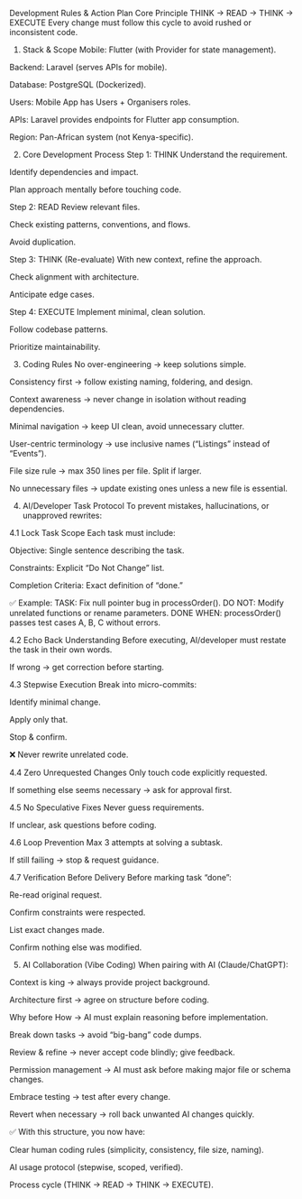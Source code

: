 Development Rules & Action Plan
Core Principle
THINK → READ → THINK → EXECUTE
Every change must follow this cycle to avoid rushed or inconsistent code.

1. Stack & Scope
Mobile: Flutter (with Provider for state management).

Backend: Laravel (serves APIs for mobile).

Database: PostgreSQL (Dockerized).

Users: Mobile App has Users + Organisers roles.

APIs: Laravel provides endpoints for Flutter app consumption.

Region: Pan-African system (not Kenya-specific).

2. Core Development Process
Step 1: THINK
Understand the requirement.

Identify dependencies and impact.

Plan approach mentally before touching code.

Step 2: READ
Review relevant files.

Check existing patterns, conventions, and flows.

Avoid duplication.

Step 3: THINK (Re-evaluate)
With new context, refine the approach.

Check alignment with architecture.

Anticipate edge cases.

Step 4: EXECUTE
Implement minimal, clean solution.

Follow codebase patterns.

Prioritize maintainability.

3. Coding Rules
No over-engineering → keep solutions simple.

Consistency first → follow existing naming, foldering, and design.

Context awareness → never change in isolation without reading dependencies.

Minimal navigation → keep UI clean, avoid unnecessary clutter.

User-centric terminology → use inclusive names (“Listings” instead of “Events”).

File size rule → max 350 lines per file. Split if larger.

No unnecessary files → update existing ones unless a new file is essential.

4. AI/Developer Task Protocol
To prevent mistakes, hallucinations, or unapproved rewrites:

4.1 Lock Task Scope
Each task must include:

Objective: Single sentence describing the task.

Constraints: Explicit “Do Not Change” list.

Completion Criteria: Exact definition of “done.”

✅ Example:
TASK: Fix null pointer bug in processOrder().
DO NOT: Modify unrelated functions or rename parameters.
DONE WHEN: processOrder() passes test cases A, B, C without errors.

4.2 Echo Back Understanding
Before executing, AI/developer must restate the task in their own words.

If wrong → get correction before starting.

4.3 Stepwise Execution
Break into micro-commits:

Identify minimal change.

Apply only that.

Stop & confirm.

❌ Never rewrite unrelated code.

4.4 Zero Unrequested Changes
Only touch code explicitly requested.

If something else seems necessary → ask for approval first.

4.5 No Speculative Fixes
Never guess requirements.

If unclear, ask questions before coding.

4.6 Loop Prevention
Max 3 attempts at solving a subtask.

If still failing → stop & request guidance.

4.7 Verification Before Delivery
Before marking task “done”:

Re-read original request.

Confirm constraints were respected.

List exact changes made.

Confirm nothing else was modified.

5. AI Collaboration (Vibe Coding)
When pairing with AI (Claude/ChatGPT):

Context is king → always provide project background.

Architecture first → agree on structure before coding.

Why before How → AI must explain reasoning before implementation.

Break down tasks → avoid “big-bang” code dumps.

Review & refine → never accept code blindly; give feedback.

Permission management → AI must ask before making major file or schema changes.

Embrace testing → test after every change.

Revert when necessary → roll back unwanted AI changes quickly.

✅ With this structure, you now have:

Clear human coding rules (simplicity, consistency, file size, naming).

AI usage protocol (stepwise, scoped, verified).

Process cycle (THINK → READ → THINK → EXECUTE).